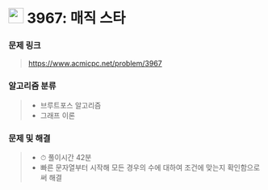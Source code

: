 # <img src="https://d2gd6pc034wcta.cloudfront.net/tier/11.svg" width="30">  3967: 매직 스타

### 문제 링크

> https://www.acmicpc.net/problem/3967



### 알고리즘 분류

>- 브루트포스 알고리즘
>- 그래프 이론



### 문제 및 해결

>- ⏱ 풀이시간 42분
>- 빠른 문자열부터 시작해 모든 경우의 수에 대하여 조건에 맞는지 확인함으로써 해결
